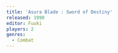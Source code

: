 ```yaml
---
title: 'Asura Blade : Sword of Destiny'
released: 1998
editor: Fuuki
players: 2
genres:
  - Combat
---
```

